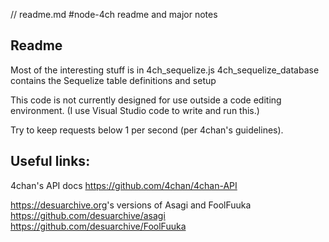 // readme.md
#node-4ch readme and major notes

## Readme
Most of the interesting stuff is in 4ch_sequelize.js
4ch_sequelize_database contains the Sequelize table definitions and setup

This code is not currently designed for use outside a code editing environment.
(I use Visual Studio code to write and run this.)

Try to keep requests below 1 per second (per 4chan's guidelines).

## Useful links:
4chan's API docs
<https://github.com/4chan/4chan-API>

<https://desuarchive.org>'s versions of Asagi and FoolFuuka
<https://github.com/desuarchive/asagi>
<https://github.com/desuarchive/FoolFuuka>
